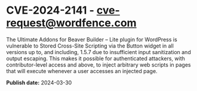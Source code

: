 # CVE-2024-2141 - cve-request@wordfence.com

The Ultimate Addons for Beaver Builder – Lite plugin for WordPress is vulnerable to Stored Cross-Site Scripting via the Button widget in all versions up to, and including, 1.5.7 due to insufficient input sanitization and output escaping. This makes it possible for authenticated attackers, with contributor-level access and above, to inject arbitrary web scripts in pages that will execute whenever a user accesses an injected page.

**Publish date:** 2024-03-30
